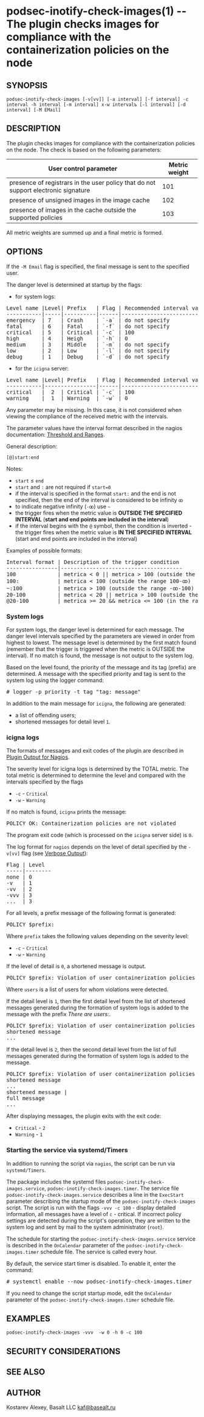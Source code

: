 podsec-inotify-check-images(1) -- The plugin checks images for compliance with the containerization policies on the node
===================================
## SYNOPSIS

`podsec-inotify-check-images [-v[vv]] [-a interval] [-f interval] -c interval -h interval [-m interval] х-w intervalъ [-l interval] [-d interval] [-M EMail]`

## DESCRIPTION

The plugin checks images for compliance with the containerization policies on the node.
The check is based on the following parameters:

User control parameter | Metric weight
-----------------------------------------------------------------------------------|-------------
presence of registrars in the user policy that do not support electronic signature | 101
presence of unsigned images in the image cache | 102
presence of images in the cache outside the supported policies | 103

All metric weights are summed up and a final metric is formed.

## OPTIONS

If the `-M Email` flag is specified, the final message is sent to the specified user.

The danger level is determined at startup by the flags:

- for system logs:
<pre>
Level name |Level| Prefix   | Flag | Recommended interval value
-----------|-----|----------|------|---------------------------
emergency  | 7   | Crash    | `-a` | do not specify
fatal      | 6   | Fatal    | `-f` | do not specify
critical   | 5   | Critical | `-c` | 100
high       | 4   | Heigh    | `-h` | 0
medium     | 3   | Middle   | `-m` | do not specify
low        | 2   | Low      | `-l` | do not specify
debug      | 1   | Debug    | `-d` | do not specify
</pre>

- for the `icigna` server:
<pre>
Level name |Level| Prefix   | Flag | Recommended interval value
-----------|----------------|------|---------------------------
critical   |  2  | Critical | `-c` | 100
warning    |  1  | Warning  | `-w` | 0
</pre>

Any parameter may be missing. In this case, it is not considered when viewing the compliance of the received metric with the intervals.

The parameter values ​​have the interval format described in the nagios documentation: [Threshold and Ranges](https://nagios-plugins.org/doc/guidelines.html#THRESHOLDFORMAT).

General description:

`[@]start:end`

Notes:

* `start` ≤ `end`
* `start` and `:` are not required if `start=0`
* if the interval is specified in the format `start:` and the end is not specified, then the end of the interval is considered to be infinity `ꝏ`
* to indicate negative infinity (`-ꝏ`) use `~`
* the trigger fires when the metric value is **OUTSIDE THE SPECIFIED INTERVAL** (**start and end points are included in the interval**)
* if the interval begins with the `@` symbol, then the condition is inverted - the trigger fires when the metric value is **IN THE SPECIFIED INTERVAL** (start and end points are included in the interval)

Examples of possible formats:
<pre>
Interval format | Description of the trigger condition
----------------|--------------------------------------
100             | metrica &lt; 0 || metrica &gt; 100 (outside the range 0-100)
100:            | metrica &lt; 100 (outside the range 100-ꝏ)
~:100           | metrica &gt; 100 (outside the range -ꝏ-100)
20-100          | metrica &lt; 20 || metrica &gt; 100 (outside the range 20-100)
@20-100         | metrica &gt;= 20 && metrica &lt;= 100 (in the range 20-100)
</pre>


### System logs

For system logs, the danger level is determined for each message.
The danger level intervals specified by the parameters are viewed in order from highest to lowest.
The message level is determined by the first match found (remember that the trigger is triggered when the metric is OUTSIDE the interval).
If no match is found, the message is not output to the system log.

Based on the level found, the priority of the message and its tag (prefix) are determined.
A message with the specified priority and tag is sent to the system log using the logger command:
<pre>
# logger -p priority -t tag "tag: message"
</pre>

In addition to the main message for `icigna`, the following are generated:

- a list of offending users;
- shortened messages for detail level `1`.

### icigna logs

The formats of messages and exit codes of the plugin are described in [Plugin Output for Nagios](https://nagios-plugins.org/doc/guidelines.html#PLUGOUTPUT).

The severity level for icigna logs is determined by the TOTAL metric.
The total metric is determined to determine the level and compared with the intervals specified by the flags

* `-c` - `Critical`
* `-w` - `Warning`

If no match is found, `icigna` prints the message:
<pre>
POLICY OK: Containerization policies are not violated
</pre>
The program exit code (which is processed on the `icigna` server side) is `0`.

The log format for `nagios` depends on the level of detail specified by the `-v[vv]` flag (see [Verbose Output](https://nagios-plugins.org/doc/guidelines.html#AEN41)):
<pre>
Flag | Level
-----|--------
none | 0
-v   | 1
-vv  | 2
-vvv | 3
...  | 3
</pre>

For all levels, a prefix message of the following format is generated:
<pre>
POLICY $prefix:
</pre>
Where `prefix` takes the following values ​​depending on the severity level:

- `-c` - `Critical`
- `-w` - `Warning`

If the level of detail is `0`, a shortened message is output.
<pre>
POLICY $prefix: Violation of user containerization policies <users>
</pre>
Where `users` is a list of users for whom violations were detected.

If the detail level is `1`, then the first detail level from the list of shortened messages generated during the formation of system logs is added to the message with the prefix *There are users:*.

<pre>
POLICY $prefix: Violation of user containerization policies $users | There are users:
shortened message
...
</pre>

If the detail level is `2`, then the second detail level from the list of full messages generated during the formation of system logs is added to the message.
<pre>
POLICY $prefix: Violation of user containerization policies $users | There are users:
shortened message
...
shortened message |
full message
...
</pre>

After displaying messages, the plugin exits with the exit code:

- `Critical` - `2`
- `Warning` - `1`

### Starting the service via systemd/Timers

In addition to running the script via `nagios`, the script can be run via `systemd/Timers`.

The package includes the systemd files `podsec-inotify-check-images.service`, `podsec-inotify-check-images.timer`.
The service file `podsec-inotify-check-images.service` describes a line in the `ExecStart` parameter describing the startup mode of the `podsec-inotify-check-images` script.
The script is run with the flags `-vvv -c 100` - display detailed information, all messages have a level of `c` - critical.
If incorrect policy settings are detected during the script's operation, they are written to the system log and sent by mail to the system administrator (`root`).

The schedule for starting the `podsec-inotify-check-images.service` service is described in the `OnCalendar` parameter of the `podsec-inotify-check-images.timer` schedule file.
The service is called every hour.

By default, the service start timer is disabled. To enable it, enter the command:
<pre>
# systemctl enable --now podsec-inotify-check-images.timer
</pre>
If you need to change the script startup mode, edit the `OnCalendar` parameter of the `podsec-inotify-check-images.timer` schedule file.

## EXAMPLES

`podsec-inotify-check-images -vvv  -w 0 -h 0 -c 100`

## SECURITY CONSIDERATIONS


## SEE ALSO


## AUTHOR

Kostarev Alexey, Basalt LLC
kaf@basealt.ru
